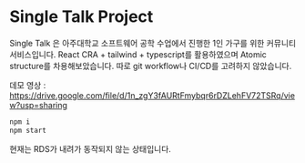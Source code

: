 # Single Talk Project

Single Talk 은 아주대학교 소프트웨어 공학 수업에서 진행한 1인 가구를 위한 커뮤니티 서비스입니다.
React CRA + tailwind + typescript를 활용하였으며 Atomic structure를 차용해보았습니다.
따로 git workflow나 CI/CD를 고려하지 않았습니다.

데모 영상 : https://drive.google.com/file/d/1n_zgY3fAURtFmybqr6rDZLehFV72TSRq/view?usp=sharing

```bash
npm i
npm start
```

현재는 RDS가 내려가 동작되지 않는 상태입니다.

